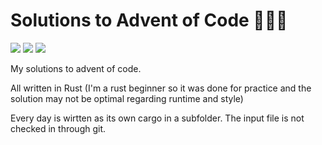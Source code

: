 # Solutions to Advent of Code 🎄🎄🎄

![](https://img.shields.io/badge/day%20📅-18-blue) ![](https://img.shields.io/badge/stars%20⭐-14-yellow) ![](https://img.shields.io/badge/days%20completed-7-red)

My solutions to advent of code.

All written in Rust (I'm a rust beginner so it was done for practice and the solution may not be optimal regarding runtime and style)

Every day is wirtten as its own cargo in a subfolder. The input file is not checked in through git.